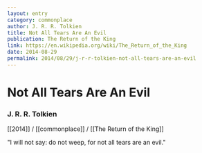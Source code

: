 ```yaml
---
layout: entry
category: commonplace
author: J. R. R. Tolkien
title: Not All Tears Are An Evil
publication: The Return of the King
link: https://en.wikipedia.org/wiki/The_Return_of_the_King
date: 2014-08-29
permalink: 2014/08/29/j-r-r-tolkien-not-all-tears-are-an-evil
---
```


# Not All Tears Are An Evil

### J. R. R. Tolkien

[[2014]] / [[commonplace]] / [[The Return of the King]]

"I will not say: do not weep, for not all tears are an evil."